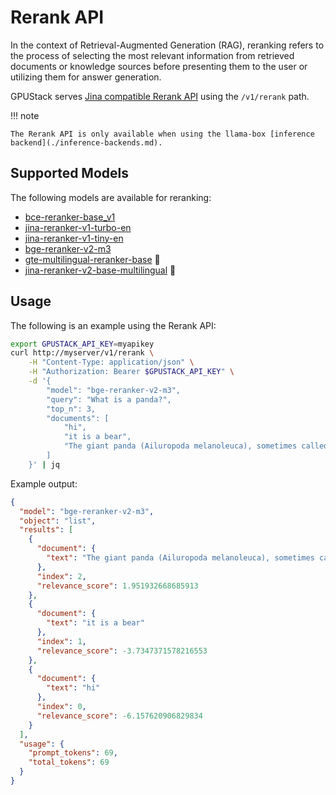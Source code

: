 # Rerank API

In the context of Retrieval-Augmented Generation (RAG), reranking refers to the process of selecting the most relevant information from retrieved documents or knowledge sources before presenting them to the user or utilizing them for answer generation.

GPUStack serves [Jina compatible Rerank API](https://jina.ai/reranker/) using the `/v1/rerank` path.

!!! note

    The Rerank API is only available when using the llama-box [inference backend](./inference-backends.md).

## Supported Models

The following models are available for reranking:

- [bce-reranker-base_v1](https://huggingface.co/gpustack/bce-reranker-base_v1-GGUF)
- [jina-reranker-v1-turbo-en](https://huggingface.co/gpustack/jina-reranker-v1-turbo-en-GGUF)
- [jina-reranker-v1-tiny-en](https://huggingface.co/gpustack/jina-reranker-v1-tiny-en-GGUF)
- [bge-reranker-v2-m3](https://huggingface.co/gpustack/bge-reranker-v2-m3-GGUF)
- [gte-multilingual-reranker-base](https://huggingface.co/gpustack/gte-multilingual-reranker-base-GGUF) <span title="experimental">🧪</span>
- [jina-reranker-v2-base-multilingual](https://huggingface.co/gpustack/jina-reranker-v2-base-multilingual-GGUF) <span title="experimental">🧪</span>

## Usage

The following is an example using the Rerank API:

```bash
export GPUSTACK_API_KEY=myapikey
curl http://myserver/v1/rerank \
    -H "Content-Type: application/json" \
    -H "Authorization: Bearer $GPUSTACK_API_KEY" \
    -d '{
        "model": "bge-reranker-v2-m3",
        "query": "What is a panda?",
        "top_n": 3,
        "documents": [
            "hi",
            "it is a bear",
            "The giant panda (Ailuropoda melanoleuca), sometimes called a panda bear or simply panda, is a bear species endemic to China."
        ]
    }' | jq
```

Example output:

```json
{
  "model": "bge-reranker-v2-m3",
  "object": "list",
  "results": [
    {
      "document": {
        "text": "The giant panda (Ailuropoda melanoleuca), sometimes called a panda bear or simply panda, is a bear species endemic to China."
      },
      "index": 2,
      "relevance_score": 1.951932668685913
    },
    {
      "document": {
        "text": "it is a bear"
      },
      "index": 1,
      "relevance_score": -3.7347371578216553
    },
    {
      "document": {
        "text": "hi"
      },
      "index": 0,
      "relevance_score": -6.157620906829834
    }
  ],
  "usage": {
    "prompt_tokens": 69,
    "total_tokens": 69
  }
}
```
